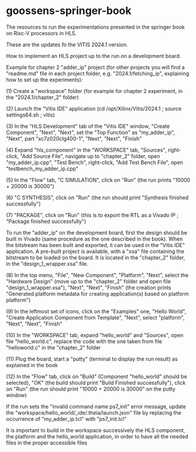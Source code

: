 # goossens-springer-book
The resources to run the experimentations presented in the springer book on Risc-V processors in HLS.

These are the updates fo the VITIS 2024.1 version.

How to implement an HLS project up to the run on a development board.

Example for chapter 2 "adder_ip" project (for other projects you will find a "readme.md" file in each project folder, e.g. "2024.1/fetching_ip", explaining how to set up the experiments):

(1) Create a "workspace" folder (for example for chapter 2 experiment, in the "2024.1/chapter_2" folder)

(2) Launch the "Vitis IDE" application (cd /opt/Xilinx/Vitis/2024.1 ; source settings64.sh ; vitis)

(3) In the "HLS Development" tab of the "Vitis IDE" window, "Create Component", "Next", "Next", set the "Top Function" as "my_adder_ip", "Next", part "xc7z020clg400-1", "Next", "Next", "Finish"

(4) Expand "hls_component" in the "WORKSPACE" tab, "Sources", right-click, "Add Source File", navigate up to "chapter_2" folder, open "my_adder_ip.cpp", "Test Bench", right-click, "Add Test Bench File", open "testbench_my_adder_ip.cpp"

(5) In the "Flow" tab, "C SIMULATION", click on "Run" (the run prints "10000 + 20000 is 30000")

(6) "C SYNTHESIS", click on "Run" (the run should print "Synthesis finished successfully")

(7) "PACKAGE", click on "Run" (this is to export the RTL as a Vivado IP ; "Package finished successfully")

To run the "adder_ip" on the development board, first the design should be built in Vivado (same procedure as the one described in the book). When the bitstream has been built and exported, it can be used in the "Vitis IDE" application. A pre-built project is available, with a "xsa" file containing the bitstream to be loaded on the board. It is located in the "chapter_2" folder, in the "design_1_wrapper.xsa" file.

(8) In the top menu, "File", "New Component", "Platform", "Next", select the "Hardware Design" (move up to the "chapter_2" folder and open file "design_1_wrapper.xsa"), "Next", "Next", "Finish" (the creation prints "Generated platform metadata for creating application(s) based on platform platform")

(9) In the leftmost set of icons, click on the "Examples" one, "Hello World", "Create Application Component from Template", "Next", select "platform", "Next", "Next", "Finish"

(10) In the "WORKSPACE" tab, expand "hello_world" and "Sources", open file "hello_world.c", replace the code with the one taken from file "helloworld.c" in the "chapter_2" folder

(11) Plug the board, start a "putty" (terminal to display the run result) as explained in the book

(12) In the "Flow" tab, click on "Build" (Component "hello_world" should be selected), "OK" (the build should print "Build Finished successfully"), click on "Run" (the run should print "10000 + 20000 is 30000" on the putty window)

If the run sets the "invalid command name ps7_init" error message, update the "workspace/hello_world/_ide/.theia/launch.json" file by replacing the occurrence of "my_adder_ip.tcl" with "ps7_init.tcl"

It is important to build in the workspace successively the HLS component, the platform and the hello_world application, in order to have all the needed files in the proper accessible files


